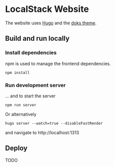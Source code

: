 LocalStack Website
==================

The website uses [Hugo](https://github.com/gohugoio/hugo) and the [doks theme](https://github.com/h-enk/doks).

## Build and run locally

### Install dependencies

npm is used to manage the frontend dependencies.

    npm install

### Run development server

... and to start the server

    npm run server

Or alternatively

	hugo server --watch=true --disableFastRender

and navigate to http://localhost:1313

## Deploy

TODO
